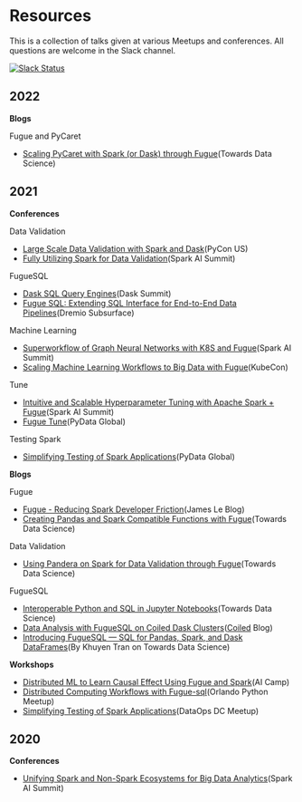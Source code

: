 # Resources

This is a collection of talks given at various Meetups and conferences. All questions are welcome in the Slack channel.

[![Slack Status](https://img.shields.io/badge/slack-join_chat-white.svg?logo=slack&style=social)](https://join.slack.com/t/fugue-project/shared_invite/zt-jl0pcahu-KdlSOgi~fP50TZWmNxdWYQ)

## 2022

**Blogs**

Fugue and PyCaret

* [Scaling PyCaret with Spark (or Dask) through Fugue](https://medium.com/p/60bdc3ce133f)(Towards Data Science)

## 2021

**Conferences**

Data Validation

* [Large Scale Data Validation with Spark and Dask](https://www.youtube.com/watch?v=2AdvBgjO_3Q)(PyCon US)
* [Fully Utilizing Spark for Data Validation](https://www.youtube.com/watch?v=f901OJrP5ls)(Spark AI Summit)

FugueSQL

* [Dask SQL Query Engines](https://www.youtube.com/watch?v=bQDN41Bc3bw)(Dask Summit)
* [Fugue SQL: Extending SQL Interface for End-to-End Data Pipelines](https://www.dremio.com/subsurface/fugue-sql-extending-sql-interface-for-end-to-end-data-pipelines/)(Dremio Subsurface)

Machine Learning

* [Superworkflow of Graph Neural Networks with K8S and Fugue](https://www.youtube.com/watch?v=-aEZjQiqSFA)(Spark AI Summit)
* [Scaling Machine Learning Workflows to Big Data with Fugue](https://www.youtube.com/watch?v=fDIRMiwc0aA)(KubeCon)

Tune

* [Intuitive and Scalable Hyperparameter Tuning with Apache Spark + Fugue](https://www.youtube.com/watch?v=JUretXiLtK0)(Spark AI Summit)
* [Fugue Tune](https://www.youtube.com/watch?v=MRa0ao4tfWc)(PyData Global)

Testing Spark

* [Simplifying Testing of Spark Applications](https://www.youtube.com/watch?v=_ieqg_soB3U)(PyData Global)


**Blogs**

Fugue

* [Fugue - Reducing Spark Developer Friction](https://jameskle.com/writes/fugue)(James Le Blog)
* [Creating Pandas and Spark Compatible Functions with Fugue](https://towardsdatascience.com/creating-pandas-and-spark-compatible-functions-with-fugue-8617c0b3d3a8)(Towards Data Science)

Data Validation

* [Using Pandera on Spark for Data Validation through Fugue](https://towardsdatascience.com/using-pandera-on-spark-for-data-validation-through-fugue-72956f274793)(Towards Data Science)

FugueSQL

* [Interoperable Python and SQL in Jupyter Notebooks](https://towardsdatascience.com/interoperable-python-and-sql-in-jupyter-notebooks-86245e711352)(Towards Data Science)
* [Data Analysis with FugueSQL on Coiled Dask Clusters](https://coiled.io/data-analysis-with-fuguesql-on-coiled-dask-clusters/)([Coiled](https://coiled.io/) Blog)
* [Introducing FugueSQL — SQL for Pandas, Spark, and Dask DataFrames](https://towardsdatascience.com/introducing-fuguesql-sql-for-pandas-spark-and-dask-dataframes-63d461a16b27)(By Khuyen Tran on Towards Data Science)

**Workshops**

* [Distributed ML to Learn Causal Effect Using Fugue and Spark](https://www.youtube.com/watch?v=dafU1SZs4iw)(AI Camp)
* [Distributed Computing Workflows with Fugue-sql](https://www.youtube.com/watch?v=iROWlAVa2Kk)(Orlando Python Meetup)
* [Simplifying Testing of Spark Applications](https://www.youtube.com/watch?v=GYmk4x2NS3M)(DataOps DC Meetup)


## 2020

**Conferences**

* [Unifying Spark and Non-Spark Ecosystems for Big Data Analytics](https://www.youtube.com/watch?v=BBd4b2pMk0c)(Spark AI Summit)